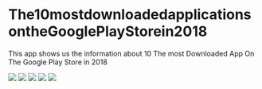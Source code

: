 # The10mostdownloadedapplicationsontheGooglePlayStorein2018

This app shows us the information about 10 The most Downloaded App On The Google Play Store in 2018

![](images/Screenshot_1542988663.png)
![](images/Screenshot_1542988685.png)
![](images/Screenshot_1542988692.png)
![](images/Screenshot_1542988695.png)
![](images/Screenshot_1542988706.png)
